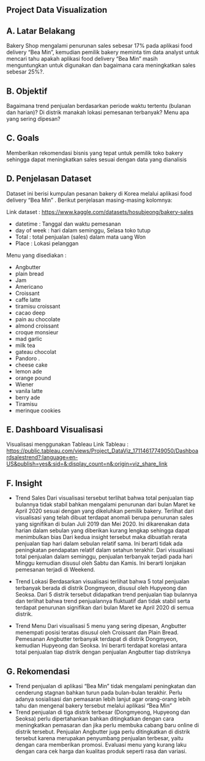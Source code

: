 

## Project Data Visualization


## A. Latar Belakang
	
Bakery Shop mengalami penurunan sales sebesar 17% pada aplikasi food delivery “Bea Min”, kemudian pemilik bakery meminta tim data analyst untuk mencari tahu apakah aplikasi food delivery “Bea Min” masih menguntungkan untuk digunakan dan bagaimana cara meningkatkan sales sebesar 25%?.

## B. Objektif
Bagaimana trend penjualan berdasarkan periode waktu tertentu (bulanan dan harian)?
Di distrik manakah lokasi pemesanan terbanyak?
Menu apa yang sering dipesan?

## C. Goals
Memberikan rekomendasi bisnis yang tepat untuk pemilik toko bakery sehingga dapat meningkatkan sales sesuai dengan data yang dianalisis

## D. Penjelasan Dataset
Dataset ini berisi kumpulan pesanan bakery di Korea melalui aplikasi food delivery “Bea Min” . Berikut penjelasan masing-masing kolomnya:

Link dataset : https://www.kaggle.com/datasets/hosubjeong/bakery-sales
* datetime 		  : Tanggal dan waktu pemesanan
* day of week		  : hari dalam seminggu, Selasa toko tutup
* Total			  : total penjualan (sales) dalam mata uang Won
* Place			  : Lokasi pelanggan

Menu yang disediakan  :
* Angbutter		 
* plain bread		
* Jam			
* Americano		
* Croissant		
* caffe latte		
* tiramisu croissant	
* cacao deep		
* pain au chocolate	
* almond croissant	
* croque monsieur	
* mad garlic		
* milk tea		
* gateau chocolat	
* Pandoro		.
* cheese cake		
* lemon ade		
* orange pound		
* Wiener			
* vanila latte		
* berry ade		
* Tiramisu		
* merinque cookies	

## E. Dashboard Visualisasi
Visualisasi menggunakan Tableau
Link Tableau : 
https://public.tableau.com/views/Project_DataViz_17114617749050/Dashboardsalestrend?:language=en-US&publish=yes&:sid=&:display_count=n&:origin=viz_share_link


## F. Insight
* Trend Sales
  Dari visualisasi tersebut terlihat bahwa total penjualan tiap bulannya tidak stabil bahkan mengalami penurunan dari bulan Maret ke April 2020 sesuai dengan yang dikeluhkan pemilik bakery.
  Terlihat dari visualisasi yang telah dibuat terdapat anomali berupa penurunan sales yang signifikan di bulan Juli 2019 dan Mei 2020. Ini dikarenakan data harian dalam sebulan yang diberikan kurang lengkap
  sehingga dapat menimbulkan bias
  Dari kedua insight tersebut maka dibuatlah rerata penjualan tiap hari dalam sebulan relatif sama. Ini berarti tidak ada peningkatan pendapatan relatif dalam setahun terakhir.
  Dari visualisasi total penjualan dalam seminggu, penjualan terbanyak terjadi pada hari Minggu kemudian disusul oleh Sabtu dan Kamis. Ini berarti lonjakan pemesanan terjadi di Weekend.
  
* Trend Lokasi
  Berdasarkan visualisasi terlihat bahwa 5 total penjualan terbanyak berada di distrik Dongmyeon, disusul oleh Hupyeong dan Seoksa.
  Dari 5 distrik tersebut didapatkan trend penjualan tiap bulannya dan terlihat bahwa trend penjualannya fluktuatif dan tidak stabil serta terdapat penurunan signifikan dari bulan Maret ke April 2020 di semua
  distrik.
  
* Trend Menu
  Dari visualisasi 5 menu yang sering dipesan, Angbutter menempati posisi teratas disusul oleh Croissant dan Plain Bread.
  Pemesanan Angbutter terbanyak terdapat di distrik Dongmyeon, kemudian Hupyeong dan Seoksa. Ini berarti terdapat korelasi antara total penjualan tiap distrik dengan penjualan Angbutter tiap distriknya

  
## G. Rekomendasi
* Trend penjualan di aplikasi “Bea Min” tidak mengalami peningkatan dan cenderung stagnan bahkan turun pada bulan-bulan terakhir. Perlu adanya sosialisasi dan pemasaran lebih lanjut agar orang-orang lebih           tahu dan mengenal bakery tersebut melalui aplikasi “Bea Min”
* Trend penjualan di tiga distrik terbesar (Dongmyeong, Hupyeong dan Seoksa) perlu dipertahankan bahkan ditingkatkan dengan cara meningkatkan pemasaran dan jika perlu membuka cabang baru online di distrik           tersebut. Penjualan Angbutter juga perlu ditingkatkan di distrik tersebut karena merupakan penyumbang penjualan terbesar, yaitu dengan cara memberikan promosi. Evaluasi menu yang kurang laku dengan cara cek       harga dan kualitas produk seperti rasa dan variasi.






